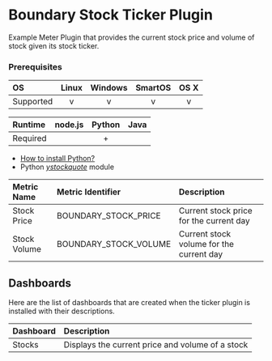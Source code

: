 Boundary Stock Ticker Plugin
============================

Example Meter Plugin that provides the current stock price and volume of stock given its stock ticker.

### Prerequisites

|     OS    | Linux | Windows | SmartOS | OS X |
|:----------|:-----:|:-------:|:-------:|:----:|
| Supported |   v   |    v    |    v    |  v   |


|  Runtime | node.js | Python | Java |
|:---------|:-------:|:------:|:----:|
| Required |         |   +    |      |


- [How to install Python?](https://help.boundary.com/hc/articles/202270132)
- Python [_ystockquote_](https://pypi.python.org/pypi/ystockquote) module


|Metric Name  |Metric Identifier      |Description                             |
|:------------|:----------------------|:---------------------------------------|
|Stock Price  |BOUNDARY\_STOCK\_PRICE |Current stock price for the current day |
|Stock Volume |BOUNDARY\_STOCK\_VOLUME|Current stock volume for the current day|

## Dashboards
Here are the list of dashboards that are created when the ticker plugin is installed with their descriptions.

|Dashboard|Description                                     |
|:--------|:-----------------------------------------------|
|Stocks   |Displays the current price and volume of a stock|
